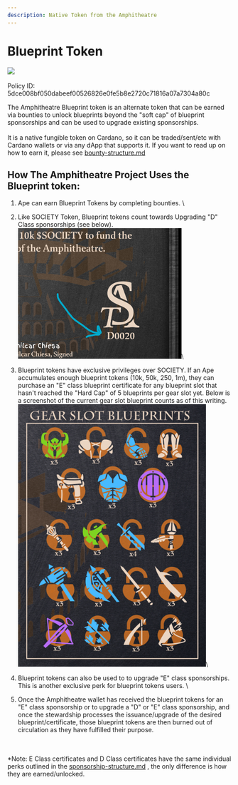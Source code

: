 ```yaml
---
description: Native Token from the Amphitheatre
---
```


# Blueprint Token

![](../../../.gitbook/assets/Amphitheatre\_Blueprint\_Token.png)

Policy ID: 5dce008bf050dabeef00526826e0fe5b8e2720c71816a07a7304a80c

The Amphitheatre Blueprint token is an alternate token that can be earned via bounties to unlock blueprints beyond the "soft cap" of blueprint sponsorships and can be used to upgrade existing sponsorships. \
\
It is a native fungible token on Cardano, so it can be traded/sent/etc with Cardano wallets or via any dApp that supports it. If you want to read up on how to earn it, please see [bounty-structure.md](bounty-structure.md "mention")

## How The Amphitheatre Project Uses the Blueprint token:

1. Ape can earn Blueprint Tokens by completing bounties. \

2. Like SOCIETY Token, Blueprint tokens count towards Upgrading "D" Class sponsorships (see below).\
   ![](<../../../.gitbook/assets/image (5).png>)\

3. Blueprint tokens have exclusive privileges over SOCIETY. If an Ape accumulates enough blueprint tokens (10k, 50k, 250, 1m), they can purchase an "E" class blueprint certificate for any blueprint slot that hasn't reached the "Hard Cap" of 5 blueprints per gear slot yet. Below is a screenshot of the current gear slot blueprint counts as of this writing.\
   ![](<../../../.gitbook/assets/image (6).png>)\

4. Blueprint tokens can also be used to to upgrade "E" class sponsorships. This is another exclusive perk for blueprint tokens users. \

5. Once the Amphitheatre wallet has received the blueprint tokens for an "E" class sponsorship or to upgrade a "D" or "E" class sponsorship, and once the stewardship processes the issuance/upgrade of the desired blueprint/certificate, those blueprint tokens are then burned out of circulation as they have fulfilled their purpose.

\
\
\*Note: E Class certificates and D Class certificates have the same individual perks outlined in the [sponsorship-structure.md](sponsorship-structure.md "mention") , the only difference is how they are earned/unlocked.
